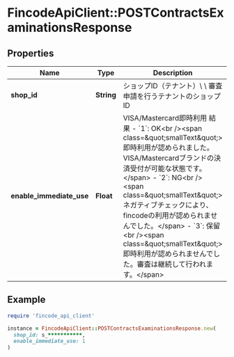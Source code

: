 # FincodeApiClient::POSTContractsExaminationsResponse

## Properties

| Name | Type | Description | Notes |
| ---- | ---- | ----------- | ----- |
| **shop_id** | **String** | ショップID（テナント）\\ \\ 審査申請を行うテナントのショップID  | [optional] |
| **enable_immediate_use** | **Float** | VISA/Mastercard即時利用 結果  - &#x60;1&#x60;: OK&lt;br /&gt;&lt;span class&#x3D;\&quot;smallText\&quot;&gt;即時利用が認められました。VISA/Mastercardブランドの決済受付が可能な状態です。&lt;/span&gt; - &#x60;2&#x60;: NG&lt;br /&gt;&lt;span class&#x3D;\&quot;smallText\&quot;&gt;ネガティブチェックにより、fincodeの利用が認められませんでした。&lt;/span&gt; - &#x60;3&#x60;: 保留&lt;br /&gt;&lt;span class&#x3D;\&quot;smallText\&quot;&gt;即時利用が認められませんでした。審査は継続して行われます。&lt;/span&gt;  | [optional] |

## Example

```ruby
require 'fincode_api_client'

instance = FincodeApiClient::POSTContractsExaminationsResponse.new(
  shop_id: s_***********,
  enable_immediate_use: 1
)
```

